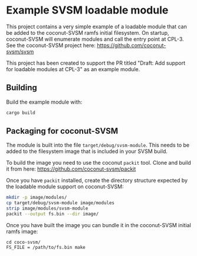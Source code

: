 # Example SVSM loadable module
This project contains a very simple example of a loadable module that can be
added to the coconut-SVSM ramfs initial filesystem. On startup, coconut-SVSM
will enumerate modules and call the entry point at CPL-3. See the coconut-SVSM
project here: https://github.com/coconut-svsm/svsm

This project has been created to support the PR titled "Draft: Add support for
loadable modules at CPL-3" as an example module.

## Building
Build the example module with:

```bash
cargo build
```

## Packaging for coconut-SVSM
The module is built into the file `target/debug/svsm-module`. This needs to be
added to the filesystem image that is included in your SVSM build.

To build the image you need to use the coconut `packit` tool. Clone and build it from here:
https://github.com/coconut-svsm/packit

Once you have `packit` installed, create the directory structure expected by the
loadable module support on coconut-SVSM:

```bash
mkdir -p image/modules/
cp target/debug/svsm-module image/modules
strip image/modules/svsm-module
packit --output fs.bin --dir image/
```

Once you have built the image you can bundle it in the coconut-SVSM initial
ramfs image:

```
cd coco-svsm/
FS_FILE = /path/to/fs.bin make
```


